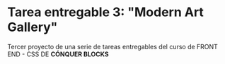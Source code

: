 # Tarea entregable 3: "Modern Art Gallery"

Tercer proyecto de una serie de tareas entregables del curso de FRONT END - CSS DE **CÓNQUER BLOCKS**
